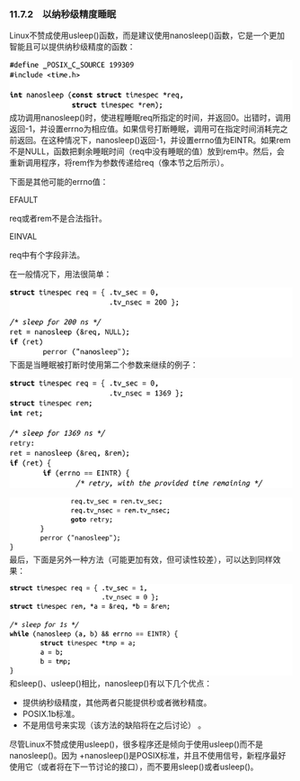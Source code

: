 ### 11.7.2　以纳秒级精度睡眠

Linux不赞成使用usleep()函数，而是建议使用nanosleep()函数，它是一个更加智能且可以提供纳秒级精度的函数：



![548.png](../images/548.png)
成功调用nanosleep()时，使进程睡眠req所指定的时间，并返回0。出错时，调用返回-1，并设置errno为相应值。如果信号打断睡眠，调用可在指定时间消耗完之前返回。在这种情况下，nanosleep()返回-1，并设置errno值为EINTR。如果rem不是NULL，函数把剩余睡眠时间（req中没有睡眠的值）放到rem中。然后，会重新调用程序，将rem作为参数传递给req（像本节之后所示）。

下面是其他可能的errno值：

EFAULT

req或者rem不是合法指针。

EINVAL

req中有个字段非法。

在一般情况下，用法很简单：



![549.png](../images/549.png)
下面是当睡眠被打断时使用第二个参数来继续的例子：



![550.png](../images/550.png)


![551.png](../images/551.png)
最后，下面是另外一种方法（可能更加有效，但可读性较差），可以达到同样效果：



![552.png](../images/552.png)
和sleep()、usleep()相比，nanosleep()有以下几个优点：

+ 提供纳秒级精度，其他两者只能提供秒或者微秒精度。
+ POSIX.1b标准。
+ 不是用信号来实现（该方法的缺陷将在之后讨论） 。

尽管Linux不赞成使用usleep()，很多程序还是倾向于使用usleep()而不是nanosleep()。因为 +nanosleep()是POSIX标准，并且不使用信号，新程序最好使用它（或者将在下一节讨论的接口），而不要用sleep()或者usleep()。

